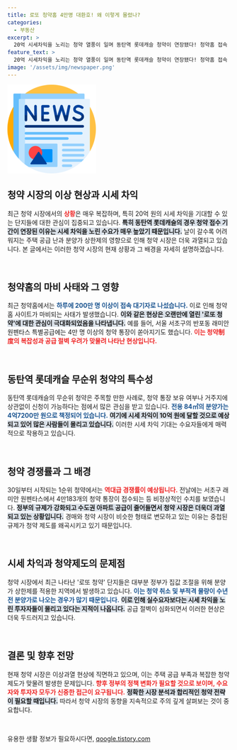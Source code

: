 ```yaml
---
title: 로또 청약홈 4만명 대환호! 왜 이렇게 몰렸나?
categories:
  - 부동산
excerpt: >
  20억 시세차익을 노리는 청약 열풍이 일며 동탄역 롯데캐슬 청약이 연장됐다! 청약홈 접속 대기자는 200만 명을 넘었고, 분양가상한제와 공급난이 겹쳐 역대급 경쟁률이 예고된다.
feature_text: >
  20억 시세차익을 노리는 청약 열풍이 일며 동탄역 롯데캐슬 청약이 연장됐다! 청약홈 접속 대기자는 200만 명을 넘었고, 분양가상한제와 공급난이 겹쳐 역대급 경쟁률이 예고된다.
image: '/assets/img/newspaper.png'
---
```


<p><img src="/assets/img/newspaper.png" alt="kimp 속보" /></p>

<h2 data-ke-size="size26">청약 시장의 이상 현상과 시세 차익</h2>

<p data-ke-size="size16">최근 청약 시장에서의 <b><span style="color: #ee2323;">상황</span></b>은 매우 복잡하며, 특히 20억 원의 시세 차익을 기대할 수 있는 단지들에 대한 관심이 집중되고 있습니다. <b><span style="background-color: #21538527;">특히 동탄역 롯데캐슬의 경우 청약 접수 기간이 연장된 이유는 시세 차익을 노린 수요가 매우 높았기 때문입니다.</span></b> 날이 갈수록 어려워지는 주택 공급 난과 분양가 상한제의 영향으로 인해 청약 시장은 더욱 과열되고 있습니다. 본 글에서는 이러한 청약 시장의 현재 상황과 그 배경을 자세히 설명하겠습니다.</p>

<p data-ke-size="size16">&nbsp;</p>

<h2 data-ke-size="size26">청약홈의 마비 사태와 그 영향</h2>

<p data-ke-size="size16">최근 청약홈에서는 <b><span style="color: #1a5490;">하루에 200만 명 이상이 접속 대기자로 나섰습니다.</span></b> 이로 인해 청약홈 사이트가 마비되는 사태가 발생했습니다. <b><span style="background-color: #21538527;">이와 같은 현상은 오랜만에 열린 '로또 청약'에 대한 관심이 극대화되었음을 나타냅니다.</span></b> 예를 들어, 서울 서초구의 반포동 래미안 원펜타스 특별공급에는 4만 명 이상의 청약 통장이 쏟아지기도 했습니다. <b><span style="color: #ee2323;">이는 청약制度의 복잡성과 공급 절벽 우려가 맞물려 나타난 현상입니다.</span></b></p>

<p data-ke-size="size16">&nbsp;</p>

<h2 data-ke-size="size26">동탄역 롯데캐슬 무순위 청약의 특수성</h2>

<p data-ke-size="size16">동탄역 롯데캐슬의 무순위 청약은 주목할 만한 사례로, 청약 통장 보유 여부나 거주지에 상관없이 신청이 가능하다는 점에서 많은 관심을 받고 있습니다. <b><span style="color: #1a5490;">전용 84㎡의 분양가는 4억7200만 원으로 책정되어 있습니다.</span></b> <b><span style="background-color: #21538527;">여기에 시세 차익이 10억 원에 달할 것으로 예상되고 있어 많은 사람들이 몰리고 있습니다.</span></b> 이러한 시세 차익 기대는 수요자들에게 매력적으로 작용하고 있습니다.</p>

<p data-ke-size="size16">&nbsp;</p>

<h2 data-ke-size="size26">청약 경쟁률과 그 배경</h2>

<p data-ke-size="size16">30일부터 시작되는 1순위 청약에서는 <b><span style="color: #ee2323;">역대급 경쟁률이 예상됩니다.</span></b> 전날에는 서초구 래미안 원펜타스에서 4만183개의 청약 통장이 접수되는 등 비정상적인 수치를 보였습니다. <b><span style="background-color: #21538527;">정부의 규제가 강화되고 수도권 아파트 공급이 줄어들면서 청약 시장은 더욱더 과열되고 있는 상황입니다.</span></b> 경매와 청약 시장이 비슷한 형태로 변모하고 있는 이유는 중첩된 규제가 청약 제도를 왜곡시키고 있기 때문입니다.</p>

<p data-ke-size="size16">&nbsp;</p>

<h2 data-ke-size="size26">시세 차익과 청약제도의 문제점</h2>

<p data-ke-size="size16">청약 시장에서 최근 나타난 '로또 청약' 단지들은 대부분 정부가 집값 조절을 위해 분양가 상한제를 적용한 지역에서 발생하고 있습니다. <b><span style="color: #1a5490;">이는 청약 취소 및 부적격 물량이 수년 전 분양가로 나오는 경우가 많기 때문입니다.</span></b> <b><span style="background-color: #21538527;">이로 인해 실수요자보다는 시세 차익을 노린 투자자들이 몰리고 있다는 지적이 나옵니다.</span></b> 공급 절벽이 심화되면서 이러한 현상은 더욱 두드러지고 있습니다.</p>

<p data-ke-size="size16">&nbsp;</p>

<h2 data-ke-size="size26">결론 및 향후 전망</h2>

<p data-ke-size="size16">현재 청약 시장은 이상과열 현상에 직면하고 있으며, 이는 주택 공급 부족과 복잡한 청약 제도가 맞물려 발생한 문제입니다. <b><span style="color: #ee2323;">향후 정부의 정책 변화가 필요할 것으로 보이며, 수요자와 투자자 모두가 신중한 접근이 요구됩니다.</span></b> <b><span style="background-color: #21538527;">정확한 시장 분석과 합리적인 청약 전략이 필요할 때입니다.</span></b> 따라서 청약 시장의 동향을 지속적으로 주의 깊게 살펴보는 것이 중요합니다.</p>

<p data-ke-size="size16">&nbsp;</p>
유용한 생활 정보가 필요하시다면, <a href="https://qoogle.tistory.com" rel="dofollow">qoogle.tistory.com</a>


